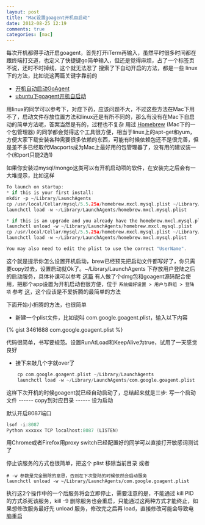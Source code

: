 ```yaml
---
layout: post
title: "Mac设置goagent开机自启动"
date: 2012-08-25 12:19
comments: true
categories: [mac]
---
```

每次开机都得手动开启goagent，首先打开iTerm再输入，虽然平时很多时间都在跟终端打交道，也定义了快捷键go简单输入，但还是觉得麻烦，占了一个标签页不说，还时不时掉线，这个就无法忍了
搜索了下自动开启的方法，都是一些 linux 下的方法，比如说这两篇关键字靠前的

<!--more-->

- [开机自动启动GoAgent](http://keating.iteye.com/blog/1463521)
- [ubuntu下goagent开机自启动](http://adelzhang.blogspot.com/2011/10/ubuntugoagent.html)

用linux的同学可以参考下，对症下药，应该问题不大，不过这些方法在Mac下用不了，启动文件存放位置方法和linux还是有所不同的，那么有没有在Mac下自启动的简单方法呢，答案当然是有的，过程也不复杂
用过 [Homebrew](http://mxcl.github.com/homebrew/) (Mac下的一个包管理器) 的同学都会觉得这个工具很方便，相当于linux上的apt-get和yum，方便大家下载安装各种需要很多依赖的东西，可能有时候依赖包还不是很完善，但是差不多已经取代Macports成为Mac上最好用的包管理器了，没有用的建议装一个(和port只能2选1)

如果你安装过mysql/mongo这类可以有开机启动项的软件，在安装完之后会有一大堆提示，比如这样

```c
To launch on startup:
* if this is your first install:
mkdir -p ~/Library/LaunchAgents
cp /usr/local/Cellar/mysql/5.5.25a/homebrew.mxcl.mysql.plist ~/Library/LaunchAgents/
launchctl load -w ~/Library/LaunchAgents/homebrew.mxcl.mysql.plist

* if this is an upgrade and you already have the homebrew.mxcl.mysql.plist loaded:
launchctl unload -w ~/Library/LaunchAgents/homebrew.mxcl.mysql.plist
cp /usr/local/Cellar/mysql/5.5.25a/homebrew.mxcl.mysql.plist ~/Library/LaunchAgents/
launchctl load -w ~/Library/LaunchAgents/homebrew.mxcl.mysql.plist

You may also need to edit the plist to use the correct "UserName".
```

这个就是提示你怎么设置开机启动，brew已经预先把启动文件都写好了，你只需要copy过去，设置启动就Ok了。~/Library/LaunchAgents 下存放用户登陆之后的启动服务，具体补课可以参考 [这篇](http://kenwublog.com/mac-os-launchd-tuning)
有人做了个dmg包和goagent源码配合使用，把那个app设置为开机启动也很方便，位于 `系统偏好设置 > 用户与群组 > 登陆项` 参考 [这](http://dharmasong.net/2011/11/449.html)，这个应该是不爱折腾的最简单的方法

下面开始小折腾的方法，也很简单

- 新建一个plist文件，比如说叫 com.google.goagent.plist，输入以下内容

{% gist 3461688 com.google.goagent.plist %}


代码很简单，书写要规范。设置RunAtLoad和KeepAlive为true，试用了一天感觉良好

- 接下来敲几个字就over了

``` c
	cp com.google.goagent.plist ~/Library/LaunchAgents
	launchctl load -w ~/Library/LaunchAgents/com.google.goagent.plist
```

这样下次开机的时候goagent就已经自动启动了，总结起来就是三步:
写一个启动文件 ------ copy到对应目录 ------ 设为启动

默认开启8087端口

```c
lsof -i:8087
Python xxxxxx TCP localhost:8087 (LISTEN)
```
用Chrome或者Firefox用proxy switch已经配置好的同学可以直接打开敏感词测试了

停止该服务的方式也很简单，把这个 plist 移除当前目录 或者

```
# -w 参数是完全删除的意思，否则在下次登陆的时候依然会启动服务
launchctl unload -w ~/Library/LaunchAgents/com.google.goagent.plist
```

执行这2个操作中的一个后服务将会立即停止，需要注意的是，不能通过 kill PID 的方式杀死该服务，kill -9 删除服务也会重启，只能通过这两种方式才能终止，如果想修改服务最好先 unload 服务，修改完之后再 load，直接修改可能会导致电脑重启


